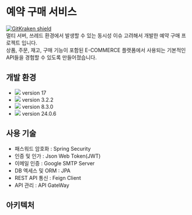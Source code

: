 # 예약 구매 서비스

[![GitKraken shield](https://img.shields.io/badge/GitKraken-Legendary%20Git%20Tools-teal?style=plastic&logo=gitkraken)](https://gitkraken.link/Junobee25)  
멀티 서버, 쓰레드 환경에서 발생할 수 있는 동시성 이슈 고려해서 개발한 예약 구매 프로젝트 입니다.  
상품, 주문, 재고, 구매 기능이 포함된 E-COMMERCE 플랫폼에서 사용되는 기본적인 API들을 경험할 수 있도록 만들어졌습니다.

## 개발 환경
* <img src="https://img.shields.io/badge/Java-3766AB?style=flat-square&logo=Java&logoColor=white"/> version 17
* <img src="https://img.shields.io/badge/SpringBoot-6DB33F?style=flat-square&logo=Spring&logoColor=white"/> version 3.2.2
* <img src="https://img.shields.io/badge/MySQL-4479A1?style=flat-square&logo=MySql&logoColor=white"/> version 8.3.0
* <img src="https://img.shields.io/badge/Docker-2496ED?style=flat-square&logo=Docker&logoColor=white"/> version 24.0.6

## 사용 기술
* 패스워드 암호화 : Spring Security
* 인증 및 인가 : Json Web Token(JWT)
* 이메일 인증 : Google SMTP Server
* DB 엑세스 및 ORM : JPA
* REST API 통신 : Feign Client
* API 관리 : API GateWay

## 아키텍처